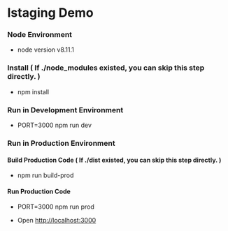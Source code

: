 # Istaging Demo

### Node Environment
- node version v8.11.1

### Install ( If ./node_modules existed, you can skip this step directly. )
- npm install

### Run in Development Environment
- PORT=3000 npm run dev

### Run in Production Environment

#### Build Production Code ( If ./dist existed, you can skip this step directly. )
- npm run build-prod

#### Run Production Code
- PORT=3000 npm run prod

- Open [http://localhost:3000](http://localhost:3000)
